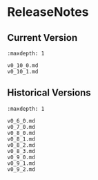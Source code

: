 

# ReleaseNotes

## Current Version

```{toctree}
:maxdepth: 1

v0_10_0.md
v0_10_1.md
```

## Historical Versions

```{toctree}
:maxdepth: 1

v0_6_0.md
v0_7_0.md
v0_8_0.md
v0_8_1.md
v0_8_2.md
v0_8_3.md
v0_9_0.md
v0_9_1.md
v0_9_2.md
```